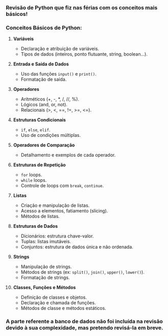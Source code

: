 ### Revisão de Python que fiz nas férias com os conceitos mais básicos!

### Conceitos Básicos de Python:
1. **Variáveis**
   - Declaração e atribuição de variáveis.
   - Tipos de dados (inteiros, ponto flutuante, string, boolean...).

2. **Entrada e Saída de Dados**
   - Uso das funções `input()` e `print()`.
   - Formatação de saída.

3. **Operadores**
   - Aritméticos (+, -, *, /, //, %).
   - Lógicos (and, or, not).
   - Relacionais (>, <, ==, !=, >=, <=).

4. **Estruturas Condicionais**
   - `if`, `else`, `elif`.
   - Uso de condições múltiplas.

5. **Operadores de Comparação**
   - Detalhamento e exemplos de cada operador.

6. **Estruturas de Repetição**
   - `for` loops.
   - `while` loops.
   - Controle de loops com `break`, `continue`.

7. **Listas**
   - Criação e manipulação de listas.
   - Acesso a elementos, fatiamento (slicing).
   - Métodos de listas.

8. **Estruturas de Dados**
   - Dicionários: estrutura chave-valor.
   - Tuplas: listas imutáveis.
   - Conjuntos: estrutura de dados única e não ordenada.

9. **Strings**
   - Manipulação de strings.
   - Métodos de strings (ex: `split()`, `join()`, `upper()`, `lower()`).
   - Formatação de strings.

10. **Classes, Funções e Métodos**
    - Definição de classes e objetos.
    - Declaração e chamada de funções.
    - Métodos de classe e métodos estáticos.

### A parte referente a banco de dados não foi incluída na revisão devido à sua complexidade, mas pretendo revisá-la em breve.
